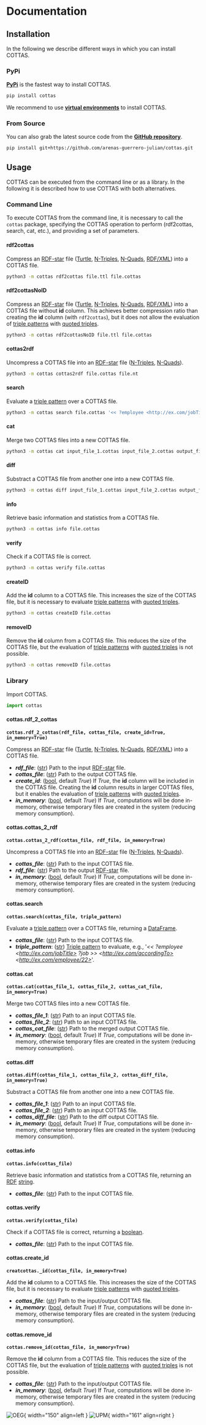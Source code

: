# Documentation

## Installation

In the following we describe different ways in which you can install COTTAS.

### PyPi

**[PyPi](https://pypi.org/project/cottas/)** is the fastest way to install COTTAS.
```bash
pip install cottas
```

We recommend to use **[virtual environments](https://docs.python.org/3/library/venv.html#)** to install COTTAS.

### From Source

You can also grab the latest source code from the **[GitHub repository](https://github.com/arenas-guerrero-julian/cottas)**.
```bash
pip install git+https://github.com/arenas-guerrero-julian/cottas.git
```

## Usage

COTTAS can be executed from the command line or as a library. In the following it is described how to use COTTAS with both alternatives.

### Command Line

To execute COTTAS from the command line, it is necessary to call the `cottas` package, specifying the COTTAS operation to perform (rdf2cottas, search, cat, etc.), and providing a set of parameters.

#### rdf2cottas

Compress an [RDF-star](https://w3c.github.io/rdf-star/cg-spec/2021-12-17.html) file ([Turtle](https://www.w3.org/TR/turtle/), [N-Triples](https://www.w3.org/TR/n-triples/), [N-Quads](https://www.w3.org/TR/n-quads/), [RDF/XML](https://www.w3.org/TR/rdf-syntax-grammar/)) into a COTTAS file.
```bash
python3 -m cottas rdf2cottas file.ttl file.cottas
```

#### rdf2cottasNoID

Compress an [RDF-star](https://w3c.github.io/rdf-star/cg-spec/2021-12-17.html) file ([Turtle](https://www.w3.org/TR/turtle/), [N-Triples](https://www.w3.org/TR/n-triples/), [N-Quads](https://www.w3.org/TR/n-quads/), [RDF/XML](https://www.w3.org/TR/rdf-syntax-grammar/)) into a COTTAS file without **id** column. This achieves better compression ratio than creating the **id** column (with `rdf2cottas`), but it does not allow the evaluation of [triple patterns](https://w3c.github.io/rdf-star/cg-spec/2021-12-17.html#dfn-triple-star-pattern) with [quoted triples](https://w3c.github.io/rdf-star/cg-spec/2021-12-17.html#dfn-quoted).
```bash
python3 -m cottas rdf2cottasNoID file.ttl file.cottas
```

#### cottas2rdf

Uncompress a COTTAS file into an [RDF-star](https://w3c.github.io/rdf-star/cg-spec/2021-12-17.html) file ([N-Triples](https://www.w3.org/TR/n-triples/), [N-Quads](https://www.w3.org/TR/n-quads/)).
```bash
python3 -m cottas cottas2rdf file.cottas file.nt
```

#### search

Evaluate a [triple pattern](https://w3c.github.io/rdf-star/cg-spec/2021-12-17.html#dfn-triple-star-pattern) over a COTTAS file.
```bash
python3 -m cottas search file.cottas '<< ?employee <http://ex.com/jobTitle> ?job >> <http://ex.com/accordingTo> <http://ex.com/employee/22>'
```

#### cat

Merge two COTTAS files into a new COTTAS file.
```bash
python3 -m cottas cat input_file_1.cottas input_file_2.cottas output_file.cottas
```

#### diff

Substract a COTTAS file from another one into a new COTTAS file.
```bash
python3 -m cottas diff input_file_1.cottas input_file_2.cottas output_file.cottas
```

#### info

Retrieve basic information and statistics from a COTTAS file.
```bash
python3 -m cottas info file.cottas
```

#### verify

Check if a COTTAS file is correct.
```bash
python3 -m cottas verify file.cottas
```

#### createID

Add the **id** column to a COTTAS file. This increases the size of the COTTAS file, but it is necessary to evaluate [triple patterns](https://w3c.github.io/rdf-star/cg-spec/2021-12-17.html#dfn-triple-star-pattern) with [quoted triples](https://w3c.github.io/rdf-star/cg-spec/2021-12-17.html#dfn-quoted).
```bash
python3 -m cottas createID file.cottas
```

#### removeID

Remove the **id** column from a COTTAS file. This reduces the size of the COTTAS file, but the  evaluation of [triple patterns](https://w3c.github.io/rdf-star/cg-spec/2021-12-17.html#dfn-triple-star-pattern) with [quoted triples](https://w3c.github.io/rdf-star/cg-spec/2021-12-17.html#dfn-quoted) is not possible.
```bash
python3 -m cottas removeID file.cottas
```

### Library

Import COTTAS.
```python
import cottas
```

#### cottas.rdf_2_cottas

**`cottas.rdf_2_cottas(rdf_file, cottas_file, create_id=True, in_memory=True)`**

Compress an [RDF-star](https://w3c.github.io/rdf-star/cg-spec/2021-12-17.html) file ([Turtle](https://www.w3.org/TR/turtle/), [N-Triples](https://www.w3.org/TR/n-triples/), [N-Quads](https://www.w3.org/TR/n-quads/), [RDF/XML](https://www.w3.org/TR/rdf-syntax-grammar/)) into a COTTAS file.

* _**rdf_file**_: ([str](https://docs.python.org/3/library/stdtypes.html#str)) Path to the input [RDF-star](https://w3c.github.io/rdf-star/cg-spec/2021-12-17.html) file.
* _**cottas_file**_: ([str](https://docs.python.org/3/library/stdtypes.html#str)) Path to the output COTTAS file.
* _**create_id**_: ([bool](https://docs.python.org/3/library/stdtypes.html#bltin-boolean-values), default _True_) If _True_, the **id** column will be included in the COTTAS file. Creating the **id** column results in larger COTTAS files, but it enables the evaluation of [triple patterns](https://w3c.github.io/rdf-star/cg-spec/2021-12-17.html#dfn-triple-star-pattern) with [quoted triples](https://w3c.github.io/rdf-star/cg-spec/2021-12-17.html#dfn-quoted).
* _**in_memory**_: ([bool](https://docs.python.org/3/library/stdtypes.html#bltin-boolean-values), default _True_) If _True_, computations will be done in-memory, otherwise temporary files are created in the system (reducing memory consumption).

#### cottas.cottas_2_rdf

**`cottas.cottas_2_rdf(cottas_file, rdf_file, in_memory=True)`**

Uncompress a COTTAS file into an [RDF-star](https://w3c.github.io/rdf-star/cg-spec/2021-12-17.html) file ([N-Triples](https://www.w3.org/TR/n-triples/), [N-Quads](https://www.w3.org/TR/n-quads/)).

* _**cottas_file**_: ([str](https://docs.python.org/3/library/stdtypes.html#str)) Path to the input COTTAS file.
* _**rdf_file**_: ([str](https://docs.python.org/3/library/stdtypes.html#str)) Path to the output [RDF-star](https://w3c.github.io/rdf-star/cg-spec/2021-12-17.html) file.
* _**in_memory**_: ([bool](https://docs.python.org/3/library/stdtypes.html#bltin-boolean-values), default _True_) If _True_, computations will be done in-memory, otherwise temporary files are created in the system (reducing memory consumption).

#### cottas.search

**`cottas.search(cottas_file, triple_pattern)`**

Evaluate a [triple pattern](https://w3c.github.io/rdf-star/cg-spec/2021-12-17.html#dfn-triple-star-pattern) over a COTTAS file, returning a [DataFrame](https://pandas.pydata.org/docs/reference/api/pandas.DataFrame.html).

* _**cottas_file**_: ([str](https://docs.python.org/3/library/stdtypes.html#str)) Path to the input COTTAS file.
* _**triple_pattern**_: ([str](https://docs.python.org/3/library/stdtypes.html#str)) [Triple pattern](https://w3c.github.io/rdf-star/cg-spec/2021-12-17.html#dfn-triple-star-pattern) to evaluate, e.g., '*<< ?employee \<http://ex.com/jobTitle> ?job >> \<http://ex.com/accordingTo> \<http://ex.com/employee/22>*'.

#### cottas.cat

**`cottas.cat(cottas_file_1, cottas_file_2, cottas_cat_file, in_memory=True)`**

Merge two COTTAS files into a new COTTAS file.

* _**cottas_file_1**_: ([str](https://docs.python.org/3/library/stdtypes.html#str)) Path to an input COTTAS file.
* _**cottas_file_2**_: ([str](https://docs.python.org/3/library/stdtypes.html#str)) Path to an input COTTAS file.
* _**cottas_cat_file**_: ([str](https://docs.python.org/3/library/stdtypes.html#str)) Path to the merged output COTTAS file.
* _**in_memory**_: ([bool](https://docs.python.org/3/library/stdtypes.html#bltin-boolean-values), default _True_) If _True_, computations will be done in-memory, otherwise temporary files are created in the system (reducing memory consumption).

#### cottas.diff

**`cottas.diff(cottas_file_1, cottas_file_2, cottas_diff_file, in_memory=True)`**

Substract a COTTAS file from another one into a new COTTAS file.

* _**cottas_file_1**_: ([str](https://docs.python.org/3/library/stdtypes.html#str)) Path to an input COTTAS file.
* _**cottas_file_2**_: ([str](https://docs.python.org/3/library/stdtypes.html#str)) Path to an input COTTAS file.
* _**cottas_diff_file**_: ([str](https://docs.python.org/3/library/stdtypes.html#str)) Path to the diff output COTTAS file.
* _**in_memory**_: ([bool](https://docs.python.org/3/library/stdtypes.html#bltin-boolean-values), default _True_) If _True_, computations will be done in-memory, otherwise temporary files are created in the system (reducing memory consumption).

#### cottas.info

**`cottas.info(cottas_file)`**

Retrieve basic information and statistics from a COTTAS file, returning an [RDF](https://www.w3.org/TR/rdf11-concepts/) [string](https://docs.python.org/3/library/stdtypes.html#str).

* _**cottas_file**_: ([str](https://docs.python.org/3/library/stdtypes.html#str)) Path to the input COTTAS file.

#### cottas.verify

**`cottas.verify(cottas_file)`**

Check if a COTTAS file is correct, returning a [boolean](https://docs.python.org/3/library/stdtypes.html#bltin-boolean-values).

* _**cottas_file**_: ([str](https://docs.python.org/3/library/stdtypes.html#str)) Path to the input COTTAS file.

#### cottas.create_id

**`creatcottas._id(cottas_file, in_memory=True)`**

Add the **id** column to a COTTAS file. This increases the size of the COTTAS file, but it is necessary to evaluate [triple patterns](https://w3c.github.io/rdf-star/cg-spec/2021-12-17.html#dfn-triple-star-pattern) with [quoted triples](https://w3c.github.io/rdf-star/cg-spec/2021-12-17.html#dfn-quoted).

* _**cottas_file**_: ([str](https://docs.python.org/3/library/stdtypes.html#str)) Path to the input/output COTTAS file.
* _**in_memory**_: ([bool](https://docs.python.org/3/library/stdtypes.html#bltin-boolean-values), default _True_) If _True_, computations will be done in-memory, otherwise temporary files are created in the system (reducing memory consumption).

#### cottas.remove_id

**`cottas.remove_id(cottas_file, in_memory=True)`**

Remove the **id** column from a COTTAS file. This reduces the size of the COTTAS file, but the  evaluation of [triple patterns](https://w3c.github.io/rdf-star/cg-spec/2021-12-17.html#dfn-triple-star-pattern) with [quoted triples](https://w3c.github.io/rdf-star/cg-spec/2021-12-17.html#dfn-quoted) is not possible.

* _**cottas_file**_: ([str](https://docs.python.org/3/library/stdtypes.html#str)) Path to the input/output COTTAS file.
* _**in_memory**_: ([bool](https://docs.python.org/3/library/stdtypes.html#bltin-boolean-values), default _True_) If _True_, computations will be done in-memory, otherwise temporary files are created in the system (reducing memory consumption).


![OEG](assets/logo-oeg.png){ width="150" align=left } ![UPM](assets/logo-upm.png){ width="161" align=right }
